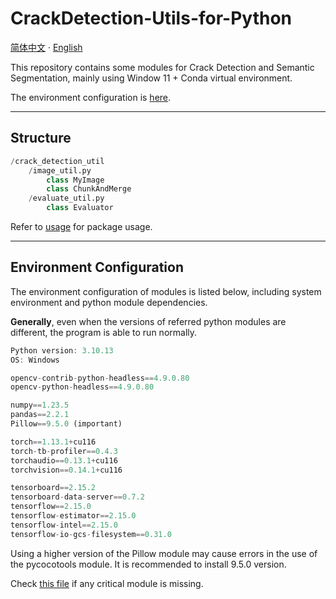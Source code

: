# CrackDetection-Utils-for-Python

[简体中文](docs/README_ZH.md) · [English](docs/README_EN.md)

This repository contains some modules for Crack Detection and Semantic Segmentation, mainly using Window 11 + Conda virtual environment. 

The environment configuration is [here](#config).

----
## Structure

```python
/crack_detection_util
    /image_util.py
        class MyImage
        class ChunkAndMerge
    /evaluate_util.py
        class Evaluator
```

Refer to [usage](USAGE.md) for package usage.

----

<a id='config'></a>
## Environment Configuration

The environment configuration of modules is listed below, including system environment and python module dependencies. 

**Generally**, even when the versions of referred python modules are different, the program is able to run normally.

```js
Python version: 3.10.13
OS: Windows

opencv-contrib-python-headless==4.9.0.80
opencv-python-headless==4.9.0.80

numpy==1.23.5
pandas==2.2.1
Pillow==9.5.0 (important)

torch==1.13.1+cu116
torch-tb-profiler==0.4.3
torchaudio==0.13.1+cu116
torchvision==0.14.1+cu116

tensorboard==2.15.2
tensorboard-data-server==0.7.2
tensorflow==2.15.0
tensorflow-estimator==2.15.0
tensorflow-intel==2.15.0
tensorflow-io-gcs-filesystem==0.31.0
```

Using a higher version of the Pillow module may cause errors in the use of the pycocotools module. It is recommended to install 9.5.0 version.

Check [this file](docs/FULLLIST.md) if any critical module is missing.